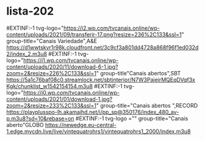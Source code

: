 # lista-202

#EXTINF:-1 tvg-logo="https://i2.wp.com/tvcanais.online/wp-content/uploads/2021/09/transferir-17.png?resize=236%2C133&ssl=1" group-title="Canais Variedade",A&E
https://d1wwtskvr1r98k.cloudfront.net/3c9cf3a801dd4728a868f96f1ed032d2/index_2.m3u8
 #EXTINF:-1 tvg-logo="https://i1.wp.com/tvcanais.online/wp-content/uploads/2020/11/download-6-1.jpg?zoom=2&resize=226%2C133&ssl=1" group-title"Canais abertos",SBT
https://5a1c76baf08c0.streamlock.net/sbtinterior/N7W3PajeirMQEqDVqf3xKgk/chunklist_w1542154154.m3u8
 #EXTINF:-1 tvg-logo="https://i0.wp.com/tvcanais.online/wp-content/uploads/2021/01/download-1.jpg?zoom=2&resize=233%2C133&ssl=1" group-title="Canais abertos ",RECORD
https://playplusspo-lh.akamaihd.net/i/pp_sp@350176/index_480_av-p.m3u8?sd=10&rebase=on
 #EXTINF:-1 tvg-logo ="" group-title="Canais aberto"GLOBO
https://newedge.eu-central-1.edge.mycdn.live/live/vintequatrohrs1/vintequatrohrs1_2000/index.m3u8
